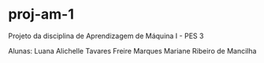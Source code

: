 # proj-am-1
Projeto da disciplina de Aprendizagem de Máquina I - PES 3

Alunas: Luana Alichelle Tavares Freire Marques
      	Mariane Ribeiro de Mancilha
